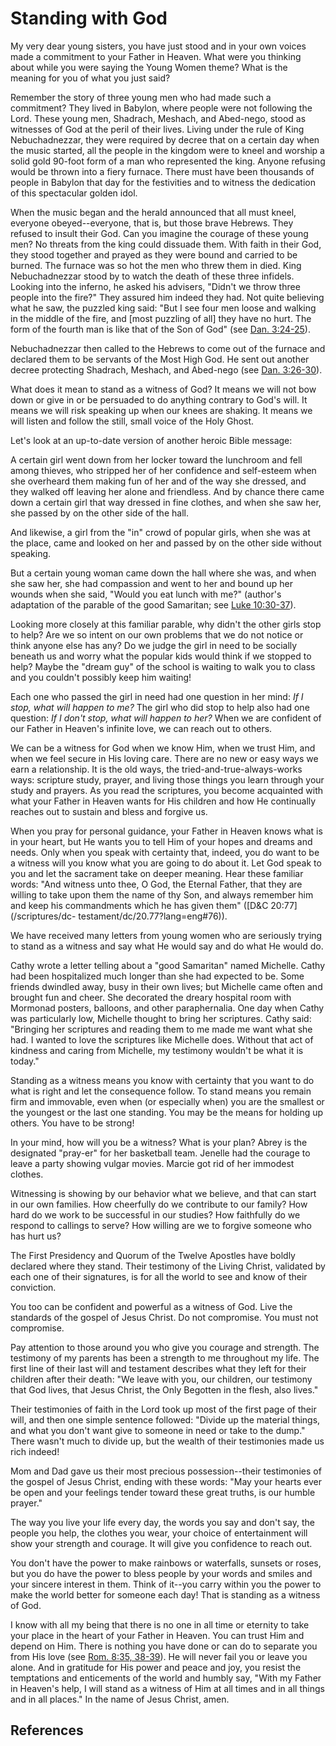 # Standing with God

My very dear young sisters, you have just stood and in your own voices made a
commitment to your Father in Heaven. What were you thinking about while you
were saying the Young Women theme? What is the meaning for you of what you
just said?

Remember the story of three young men who had made such a commitment? They
lived in Babylon, where people were not following the Lord. These young men,
Shadrach, Meshach, and Abed-nego, stood as witnesses of God at the peril of
their lives. Living under the rule of King Nebuchadnezzar, they were required
by decree that on a certain day when the music started, all the people in the
kingdom were to kneel and worship a solid gold 90-foot form of a man who
represented the king. Anyone refusing would be thrown into a fiery furnace.
There must have been thousands of people in Babylon that day for the
festivities and to witness the dedication of this spectacular golden idol.

When the music began and the herald announced that all must kneel, everyone
obeyed--everyone, that is, but those brave Hebrews. They refused to insult
their God. Can you imagine the courage of these young men? No threats from the
king could dissuade them. With faith in their God, they stood together and
prayed as they were bound and carried to be burned. The furnace was so hot the
men who threw them in died. King Nebuchadnezzar stood by to watch the death of
these three infidels. Looking into the inferno, he asked his advisers, "Didn't
we throw three people into the fire?" They assured him indeed they had. Not
quite believing what he saw, the puzzled king said: "But I see four men loose
and walking in the middle of the fire, and [most puzzling of all] they have no
hurt. The form of the fourth man is like that of the Son of God" (see [Dan.
3:24-25](/scriptures/ot/dan/3.24-25?lang=eng#23)).

Nebuchadnezzar then called to the Hebrews to come out of the furnace and
declared them to be servants of the Most High God. He sent out another decree
protecting Shadrach, Meshach, and Abed-nego (see [Dan.
3:26-30](/scriptures/ot/dan/3.26-30?lang=eng#25)).

What does it mean to stand as a witness of God? It means we will not bow down
or give in or be persuaded to do anything contrary to God's will. It means we
will risk speaking up when our knees are shaking. It means we will listen and
follow the still, small voice of the Holy Ghost.

Let's look at an up-to-date version of another heroic Bible message:

A certain girl went down from her locker toward the lunchroom and fell among
thieves, who stripped her of her confidence and self-esteem when she overheard
them making fun of her and of the way she dressed, and they walked off leaving
her alone and friendless. And by chance there came down a certain girl that
way dressed in fine clothes, and when she saw her, she passed by on the other
side of the hall.

And likewise, a girl from the "in" crowd of popular girls, when she was at the
place, came and looked on her and passed by on the other side without
speaking.

But a certain young woman came down the hall where she was, and when she saw
her, she had compassion and went to her and bound up her wounds when she said,
"Would you eat lunch with me?" (author's adaptation of the parable of the good
Samaritan; see [Luke 10:30-37](/scriptures/nt/luke/10.30-37?lang=eng#29)).

Looking more closely at this familiar parable, why didn't the other girls stop
to help? Are we so intent on our own problems that we do not notice or think
anyone else has any? Do we judge the girl in need to be socially beneath us
and worry what the popular kids would think if we stopped to help? Maybe the
"dream guy" of the school is waiting to walk you to class and you couldn't
possibly keep him waiting!

Each one who passed the girl in need had one question in her mind: _If I stop,
what will happen to me?_ The girl who did stop to help also had one question:
_If I don't stop, what will happen to her?_ When we are confident of our
Father in Heaven's infinite love, we can reach out to others.

We can be a witness for God when we know Him, when we trust Him, and when we
feel secure in His loving care. There are no new or easy ways we earn a
relationship. It is the old ways, the tried-and-true-always-works ways:
scripture study, prayer, and living those things you learn through your study
and prayers. As you read the scriptures, you become acquainted with what your
Father in Heaven wants for His children and how He continually reaches out to
sustain and bless and forgive us.

When you pray for personal guidance, your Father in Heaven knows what is in
your heart, but He wants you to tell Him of your hopes and dreams and needs.
Only when you speak with certainty that, indeed, you do want to be a witness
will you know what you are going to do about it. Let God speak to you and let
the sacrament take on deeper meaning. Hear these familiar words: "And witness
unto thee, O God, the Eternal Father, that they are willing to take upon them
the name of thy Son, and always remember him and keep his commandments which
he has given them" ([D&amp;C 20:77](/scriptures/dc-
testament/dc/20.77?lang=eng#76)).

We have received many letters from young women who are seriously trying to
stand as a witness and say what He would say and do what He would do.

Cathy wrote a letter telling about a "good Samaritan" named Michelle. Cathy
had been hospitalized much longer than she had expected to be. Some friends
dwindled away, busy in their own lives; but Michelle came often and brought
fun and cheer. She decorated the dreary hospital room with Mormonad posters,
balloons, and other paraphernalia. One day when Cathy was particularly low,
Michelle thought to bring her scriptures. Cathy said: "Bringing her scriptures
and reading them to me made me want what she had. I wanted to love the
scriptures like Michelle does. Without that act of kindness and caring from
Michelle, my testimony wouldn't be what it is today."

Standing as a witness means you know with certainty that you want to do what
is right and let the consequence follow. To stand means you remain firm and
immovable, even when (or especially when) you are the smallest or the youngest
or the last one standing. You may be the means for holding up others. You have
to be strong!

In your mind, how will you be a witness? What is your plan? Abrey is the
designated "pray-er" for her basketball team. Jenelle had the courage to leave
a party showing vulgar movies. Marcie got rid of her immodest clothes.

Witnessing is showing by our behavior what we believe, and that can start in
our own families. How cheerfully do we contribute to our family? How hard do
we work to be successful in our studies? How faithfully do we respond to
callings to serve? How willing are we to forgive someone who has hurt us?

The First Presidency and Quorum of the Twelve Apostles have boldly declared
where they stand. Their testimony of the Living Christ, validated by each one
of their signatures, is for all the world to see and know of their conviction.

You too can be confident and powerful as a witness of God. Live the standards
of the gospel of Jesus Christ. Do not compromise. You must not compromise.

Pay attention to those around you who give you courage and strength. The
testimony of my parents has been a strength to me throughout my life. The
first line of their last will and testament describes what they left for their
children after their death: "We leave with you, our children, our testimony
that God lives, that Jesus Christ, the Only Begotten in the flesh, also
lives."

Their testimonies of faith in the Lord took up most of the first page of their
will, and then one simple sentence followed: "Divide up the material things,
and what you don't want give to someone in need or take to the dump." There
wasn't much to divide up, but the wealth of their testimonies made us rich
indeed!

Mom and Dad gave us their most precious possession--their testimonies of the
gospel of Jesus Christ, ending with these words: "May your hearts ever be open
and your feelings tender toward these great truths, is our humble prayer."

The way you live your life every day, the words you say and don't say, the
people you help, the clothes you wear, your choice of entertainment will show
your strength and courage. It will give you confidence to reach out.

You don't have the power to make rainbows or waterfalls, sunsets or roses, but
you do have the power to bless people by your words and smiles and your
sincere interest in them. Think of it--you carry within you the power to make
the world better for someone each day! That is standing as a witness of God.

I know with all my being that there is no one in all time or eternity to take
your place in the heart of your Father in Heaven. You can trust Him and depend
on Him. There is nothing you have done or can do to separate you from His love
(see [Rom. 8:35, 38-39](/scriptures/nt/rom/8.35,38-39?lang=eng#34)). He will
never fail you or leave you alone. And in gratitude for His power and peace
and joy, you resist the temptations and enticements of the world and humbly
say, "With my Father in Heaven's help, I will stand as a witness of Him at all
times and in all things and in all places." In the name of Jesus Christ, amen.

## References

